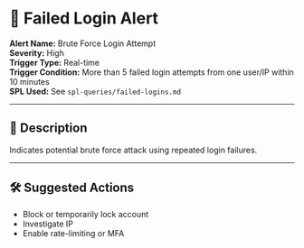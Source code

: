 # 🚨 Failed Login Alert

**Alert Name:** Brute Force Login Attempt  
**Severity:** High  
**Trigger Type:** Real-time  
**Trigger Condition:** More than 5 failed login attempts from one user/IP within 10 minutes  
**SPL Used:** See `spl-queries/failed-logins.md`

---

## 🎯 Description

Indicates potential brute force attack using repeated login failures.

---

## 🛠️ Suggested Actions

- Block or temporarily lock account
- Investigate IP
- Enable rate-limiting or MFA
